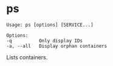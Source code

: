 <!--[metadata]>
+++
title = "ps"
description = "Lists containers."
keywords = ["fig, composition, compose, docker, orchestration, cli,  ps"]
[menu.main]
identifier="ps.compose"
parent = "smn_compose_cli"
+++
<![end-metadata]-->

# ps

```
Usage: ps [options] [SERVICE...]

Options:
-q          Only display IDs
-a, --all   Display orphan containers
```

Lists containers.
